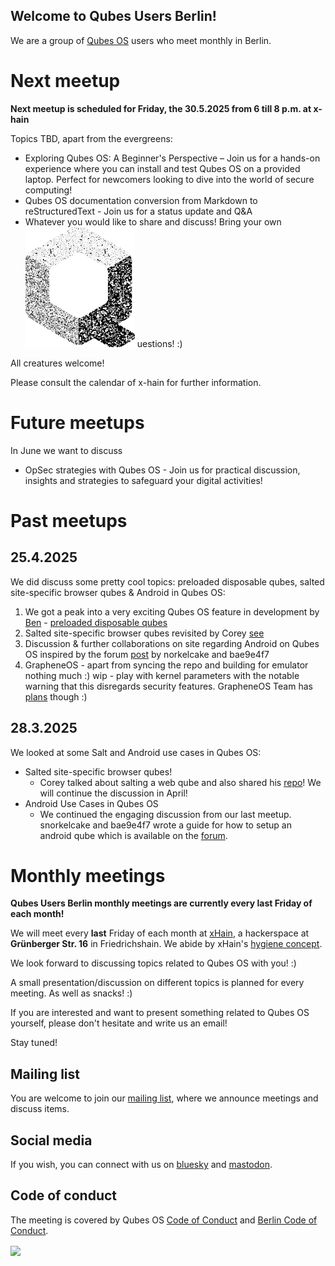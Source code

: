 ## Welcome to Qubes Users Berlin!

We are a group of [Qubes OS](https://www.qubes-os.org) users who meet monthly in Berlin. 

# Next meetup

**Next meetup is scheduled for Friday, the 30.5.2025 from 6 till 8 p.m. at x-hain**

Topics TBD, apart from the evergreens:

- Exploring Qubes OS: A Beginner's Perspective – Join us for a hands-on experience where you can install and test Qubes OS on a provided laptop. Perfect for newcomers looking to dive into the world of secure computing!
- Qubes OS documentation conversion from Markdown to reStructuredText - Join us for a status update and Q&A
- Whatever you would like to share and discuss! Bring your own ![Q](./qubes-logo-grain2.png) uestions! :)

All creatures welcome!

Please consult the calendar of x-hain for further information.

# Future meetups

In June we want to discuss

- OpSec strategies with Qubes OS - Join us for practical discussion, insights and strategies to safeguard your digital activities!


# Past meetups


## 25.4.2025

We did discuss some pretty cool topics: preloaded disposable qubes, salted site-specific browser qubes & Android in Qubes OS:

1. We got a peak into a very exciting Qubes OS feature in development by [Ben](https://github.com/ben-grande) - [preloaded disposable qubes](https://github.com/QubesOS/qubes-issues/issues/1512)
2. Salted site-specific browser qubes revisited by Corey [see](https://github.com/coyotebush/qubes-salt/tree/web) 
3. Discussion & further collaborations on site regarding Android on Qubes OS inspired by the forum [post](https://forum.qubes-os.org/t/use-android-apps-in-qubesos/32971) by norkelcake and bae9e4f7 
4. GrapheneOS - apart from syncing the repo and building for emulator nothing much :) wip - play with kernel parameters with the notable warning that this disregards security features. GrapheneOS Team has [plans](https://grapheneos.social/@GrapheneOS/113185686714810236) though :)

## 28.3.2025

We looked at some Salt and Android use cases in Qubes OS:

- Salted site-specific browser qubes!
  - Corey talked about salting a web qube and also shared his [repo](https://github.com/coyotebush/qubes-salt)! We will continue the discussion in April!
- Android Use Cases in Qubes OS
  - We continued the engaging discussion from our last meetup. snorkelcake and bae9e4f7 wrote a guide for how to setup an android qube which is available on the [forum](https://forum.qubes-os.org/t/use-android-apps-in-qubesos/32971).

# Monthly meetings

**Qubes Users Berlin monthly meetings are currently every last Friday of each month!**

We will meet every **last** Friday of each month at [xHain](https://x-hain.de/de/participate/#content), a hackerspace at **Grünberger Str. 16** in Friedrichshain. We abide by xHain's [hygiene concept](https://wiki.x-hain.de/de/xHain/hygiene-konzept).

We look forward to discussing topics related to Qubes OS with you! :) 

A small presentation/discussion on different topics is planned for every meeting. As well as snacks! :)

If you are interested and want to present something related to Qubes OS yourself,
please don't hesitate and write us an email! 

Stay tuned! 

## Mailing list

You are welcome to join our [mailing list](https://www.autistici.org/mailman/listinfo/qub), where we announce meetings and discuss items.

## Social media

If you wish, you can connect with us on [bluesky](https://bsky.app/profile/qubes-users-berlin.bsky.social) and [mastodon](https://mastodon.social/@qubes_users_berlin).

## Code of conduct

The meeting is covered by Qubes OS [Code of Conduct](https://qubes-os.org/code-of-conduct) and [Berlin Code of Conduct](https://berlincodeofconduct.org/). 

<img src="https://github.com/QubesOS/qubes-attachment/raw/master/icons/qubes-community-event/qubes-community-event.png" align="center" width="200">
